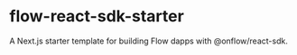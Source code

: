 # flow-react-sdk-starter
A Next.js starter template for building Flow dapps with @onflow/react-sdk.
